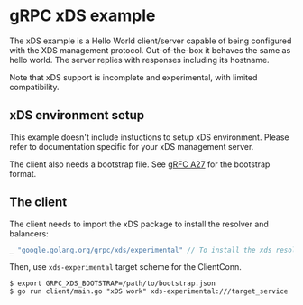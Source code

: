 # gRPC xDS example

The xDS example is a Hello World client/server capable of being configured with
the XDS management protocol. Out-of-the-box it behaves the same as hello world.
The server replies with responses including its hostname.

Note that xDS support is incomplete and experimental, with limited
compatibility.

## xDS environment setup

This example doesn't include instuctions to setup xDS environment. Please
refer to documentation specific for your xDS management server.

The client also needs a bootstrap file. See [gRFC
A27](https://github.com/grpc/proposal/pull/170/files#diff-05ea4a5894abbc0261b006741220598cR100)
for the bootstrap format.

## The client

The client needs to import the xDS package to install the resolver and balancers:

```go
_ "google.golang.org/grpc/xds/experimental" // To install the xds resolvers and balancers.
```

Then, use `xds-experimental` target scheme for the ClientConn.

```
$ export GRPC_XDS_BOOTSTRAP=/path/to/bootstrap.json
$ go run client/main.go "xDS work" xds-experimental:///target_service
```
